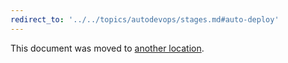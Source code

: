 ```yaml
---
redirect_to: '../../topics/autodevops/stages.md#auto-deploy'
---
```


This document was moved to [another location](../../topics/autodevops/stages.md#auto-deploy).

<!-- This redirect file can be deleted February 1, 2021, or later. -->
<!-- Before deletion, see: https://docs.gitlab.com/ee/development/documentation/#move-or-rename-a-page -->
